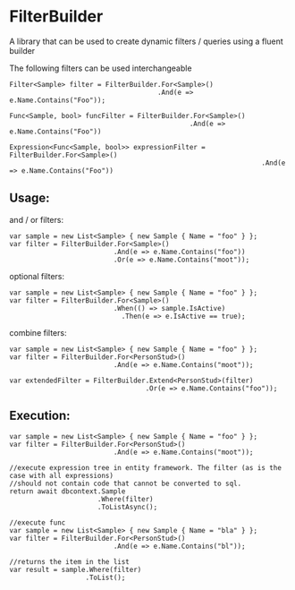 # FilterBuilder
A library that can be used to create dynamic filters / queries using a fluent builder

The following filters can be used interchangeable
    
    Filter<Sample> filter = FilterBuilder.For<Sample>()
                                         .And(e => e.Name.Contains("Foo"));
                                             
    Func<Sample, bool> funcFilter = FilterBuilder.For<Sample>()
                                                 .And(e => e.Name.Contains("Foo"))       
                                                     
    Expression<Func<Sample, bool>> expressionFilter = FilterBuilder.For<Sample>()
                                                                   .And(e => e.Name.Contains("Foo"))
                                                                              
## Usage:

and / or filters:

    var sample = new List<Sample> { new Sample { Name = "foo" } };
    var filter = FilterBuilder.For<Sample>()
                              .And(e => e.Name.Contains("foo"))
                              .Or(e => e.Name.Contains("moot"));

optional filters:

    var sample = new List<Sample> { new Sample { Name = "foo" } };
    var filter = FilterBuilder.For<Sample>()
                              .When(() => sample.IsActive)
                                .Then(e => e.IsActive == true);
              


combine filters:

    var sample = new List<Sample> { new Sample { Name = "foo" } };
    var filter = FilterBuilder.For<PersonStud>()
                              .And(e => e.Name.Contains("moot"));
 
    var extendedFilter = FilterBuilder.Extend<PersonStud>(filter)
                                      .Or(e => e.Name.Contains("foo"));
                                    

                              
              
## Execution:
    var sample = new List<Sample> { new Sample { Name = "foo" } };
    var filter = FilterBuilder.For<PersonStud>()
                              .And(e => e.Name.Contains("moot")); 
                              
    //execute expression tree in entity framework. The filter (as is the case with all expressions)
    //should not contain code that cannot be converted to sql.
    return await dbcontext.Sample
                          .Where(filter)
                          .ToListAsync();
                          
    //execute func
    var sample = new List<Sample> { new Sample { Name = "bla" } };
    var filter = FilterBuilder.For<PersonStud>()
                              .And(e => e.Name.Contains("bl")); 
                              
    //returns the item in the list                      
    var result = sample.Where(filter)
                       .ToList();
                              
                     
             
                              
